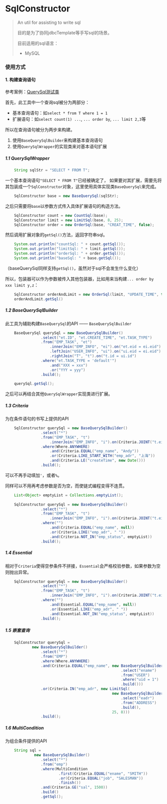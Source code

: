 # SqlConstructor
> An util for assisting to write sql
>
> 目的是为了协同jdbcTemplate等手写sql的场景。
>
> 目前适用的sql语言：
>   + MySQL

### 使用方式
#### 1. 构建查询语句
参考案例：[QuerySql测试类](https://github.com/complicatedxin/sqlconstructor/tree/main/src/test/java/com/zincyanide/sqlconstructor/T_01_Query.java)

首先，此工具中一个查询sql被分为两部分：
+ 基本查询语句：如`select * from T where 1 = 1`
+ 扩展语句：如`select count(1) ...`, `... order by`, `... limit 2,3`等

所以在查询语句被分为两步来构建。

1. 使用`BaseQuerySqlBuilder`来构建基本查询语句
2. 使用`QuerySqlWrapper`的实现类来对基本语句扩展

##### 1.1 QuerySqlWrapper
```java
    String sqlStr = "SELECT * FROM T";
```
一个基本查询语句`"SELECT * FROM T"`已经被确定了，
如果要对其扩展，需要先将其包装成一个`SqlConstructor`对象，这里使用具体实现类`BaseQuerySql`来完成。
```java
    SqlConstructor base = new BaseQuerySql(sqlStr);
```
之后只需要将`base`以参数方式传入具体扩展语句的构造方法。
```java
    SqlConstructor count = new CountSql(base);
    SqlConstructor limit = new LimitSql(base, 8, 25);
    SqlConstructor order = new OrderSql(base, "CREAT_TIME", false);
```
然后调用扩展对象的`getSql()`方法，返回字符串sql。
```java
    System.out.println("countSql: " + count.getSql());
    System.out.println("limitSql: " + limit.getSql());
    System.out.println("orderSql: " + order.getSql());
    System.out.println("baseSql: " + base.getSql());
```
（baseQuerySql同样支持`getSql()`，虽然对于sql不会发生什么变化）

所以，包装器可以作为参数被传入其他包装器，比如用来当构建`... order by xxx limit y,z`：
```java
    SqlConstructor orderAndLimit = new OrderSql(limit, "UPDATE_TIME", true);
    orderAndLimit.getSql()
```

##### 1.2 BaseQuerySqlBuilder
此工具为辅助构建`BaseQuerySql`的API —— `BaseQuerySqlBuilder`
```java
    BaseQuerySql querySql = new BaseQuerySqlBuilder()
                .select("et.ID", "et.CREATE_TIME", "et.TASK_TYPE")
                .from("EMP_TASK", "et")
                    .innerJoin("EMP_INFO", "ei").on("et.eid = ei.eid")
                    .leftJoin("USER_INFO", "ui").on("ui.eid = ei.eid")
                    .rightJoin("T", "t").on("t.id = ui.id")
                .where("et.TASK_TYPE = 'default'")
                    .and("XXX = xxx")
                    .or("YYY = yyy")
                .build();
    
    querySql.getSql();
```
之后可以再结合其他`QuerySqlWrapper`实现类进行扩展。

##### 1.3 Criteria
为在条件语句的书写上提供的API
```java
    SqlConstructor querySql = new BaseQuerySqlBuilder()
                .select("*")
                .from("EMP_TASK", "t")
                    .innerJoin("EMP_INFO", "i").on(Criteria.JOINT("t.eid", "i.eid"))
                .where(Where.ANYWHERE)
                    .and(Criteria.EQUAL("emp_name", "Andy"))
                    .or(Criteria.LIKE_START_WITH("emp_adr", "上海"))
                    .and(Criteria.LE("createTime", new Date()))
                .build();
```
可以不再手动填加`'`，或者`%`。

同样可以不用再考虑参数是否为空，而使链式编程变得不连贯。
```java
    List<Object> emptyList = Collections.emptyList();
    
    SqlConstructor querySql = new BaseQuerySqlBuilder()
                .select("*")
                .from("EMP_TASK", "t")
                    .innerJoin("EMP_INFO", "i").on(Criteria.JOINT("t.eid", "i.eid"))
                .where("")
                    .and(Criteria.EQUAL("emp_name", null))
                    .or(Criteria.LIKE("emp_adr", " "))
                    .and(Criteria.NOT_IN("emp_status", emptyList))
                .build();
```

##### 1.4 Essential
相对于`Criteria`使得空参条件不拼接，`Essential`会严格校验参数，如果参数为空则抛出异常。
```java
    SqlConstructor querySql = new BaseQuerySqlBuilder()
                .select("*")
                .from("EMP_TASK", "t")
                    .innerJoin("EMP_INFO", "i").on(Criteria.JOINT("t.ei", "i.eid"))
                .where("")
                    .and(Essential.EQUAL("emp_name", null))
                    .or(Essential.LIKE("emp_adr", " "))
                    .and(Essential.NOT_IN("emp_status", emptyList))
                .build();
```

##### 1.5 嵌套查询
```java
    SqlConstructor querySql =
            new BaseQuerySqlBuilder()
                .select("*")
                .from("EMP")
                .where(Where.ANYWHERE)
                .and(Criteria.EQUAL("emp_name", new BaseQuerySqlBuilder()
                                                    .select("ename")
                                                    .from("USER")
                                                    .where("uid = 1")
                                                    .build()))
                .or(Criteria.IN("emp_adr", new LimitSql(
                                                new BaseQuerySqlBuilder()
                                                    .select("eadr")
                                                    .from("ADDRESS")
                                                    .build(),
                                                25, 8)))
                .build();
```

##### 1.6 MultiCondition
为组合条件提供的API
```java
    String sql =
             new BaseQuerySqlBuilder()
                .select("*")
                .from("emp")
                .where(MultiCondition
                        .first(Criteria.EQUAL("ename", "SMITH"))
                        .or(Criteria.EQUAL("job", "SALESMAN"))
                        .finish())
                .and(Criteria.GE("sal", 1500))
                .build()
                .getSql();
```


